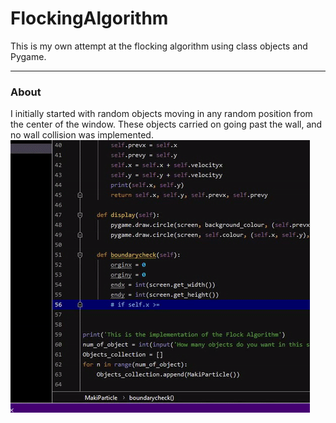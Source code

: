 <h1>FlockingAlgorithm</h1>
This is my own attempt at the flocking algorithm using class objects and Pygame.
<hr>
<h3>About</h3>
I initially started with random objects moving in any random position from the center of the window. These objects carried on going past the wall, and no wall collision was implemented.
<img src='https://raw.githubusercontent.com/makiisthenes/FlockingAlgorithm/master/ezgif.com-crop.gif'>
